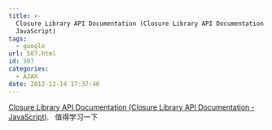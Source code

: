 ```yaml
---
title: >-
  Closure Library API Documentation (Closure Library API Documentation -
  JavaScript)
tags:
  - google
url: 507.html
id: 507
categories:
  - AJAX
date: 2012-12-14 17:37:46
---
```


[Closure Library API Documentation (Closure Library API Documentation - JavaScript)](http://closure-library.googlecode.com/svn/docs/index.html).   值得学习一下